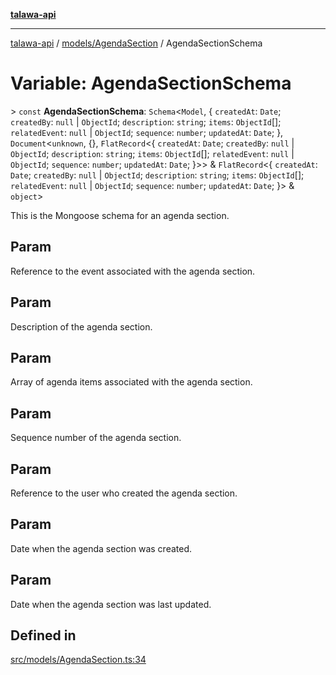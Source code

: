 [**talawa-api**](../../../README.md)

***

[talawa-api](../../../modules.md) / [models/AgendaSection](../README.md) / AgendaSectionSchema

# Variable: AgendaSectionSchema

\> `const` **AgendaSectionSchema**: `Schema`\<`Model`, \{ `createdAt`: `Date`; `createdBy`: `null` \| `ObjectId`; `description`: `string`; `items`: `ObjectId`[]; `relatedEvent`: `null` \| `ObjectId`; `sequence`: `number`; `updatedAt`: `Date`; \}, `Document`\<`unknown`, \{\}, `FlatRecord`\<\{ `createdAt`: `Date`; `createdBy`: `null` \| `ObjectId`; `description`: `string`; `items`: `ObjectId`[]; `relatedEvent`: `null` \| `ObjectId`; `sequence`: `number`; `updatedAt`: `Date`; \}\>\> & `FlatRecord`\<\{ `createdAt`: `Date`; `createdBy`: `null` \| `ObjectId`; `description`: `string`; `items`: `ObjectId`[]; `relatedEvent`: `null` \| `ObjectId`; `sequence`: `number`; `updatedAt`: `Date`; \}\> & `object`\>

This is the Mongoose schema for an agenda section.

## Param

Reference to the event associated with the agenda section.

## Param

Description of the agenda section.

## Param

Array of agenda items associated with the agenda section.

## Param

Sequence number of the agenda section.

## Param

Reference to the user who created the agenda section.

## Param

Date when the agenda section was created.

## Param

Date when the agenda section was last updated.

## Defined in

[src/models/AgendaSection.ts:34](https://github.com/PalisadoesFoundation/talawa-api/blob/5c5b29a0ea487bda8306089fe128f43f3be29f94/src/models/AgendaSection.ts#L34)
